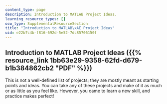 ```yaml
---
content_type: page
description: Introduction to MATLAB Project Ideas.
learning_resource_types: []
ocw_type: SupplementalResourceSection
title: "Introduction to MATLAB\xAE Project Ideas"
uid: e22b7c4b-f816-692d-5e52-7dc85706150f
---
```


Introduction to MATLAB Project Ideas ({{% resource_link 1bb63e29-9358-62fd-d679-b1b384862cb2 "PDF" %}})
-------------------------------------------------------------------------------

This is not a well-defined list of projects; they are mostly meant as starting points and ideas. You can take any of these projects and make of it as much or as little as you feel like. However, you came to learn a new skill, and practice makes perfect!